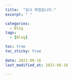 ```yaml
---
title:  "임시 파일입니다."
excerpt: " "

categories:
  - Blog
tags:
  - [Blog]

toc: true
toc_sticky: true
 
date: 2021-08-16
last_modified_at: 2021-08-16

---
```




